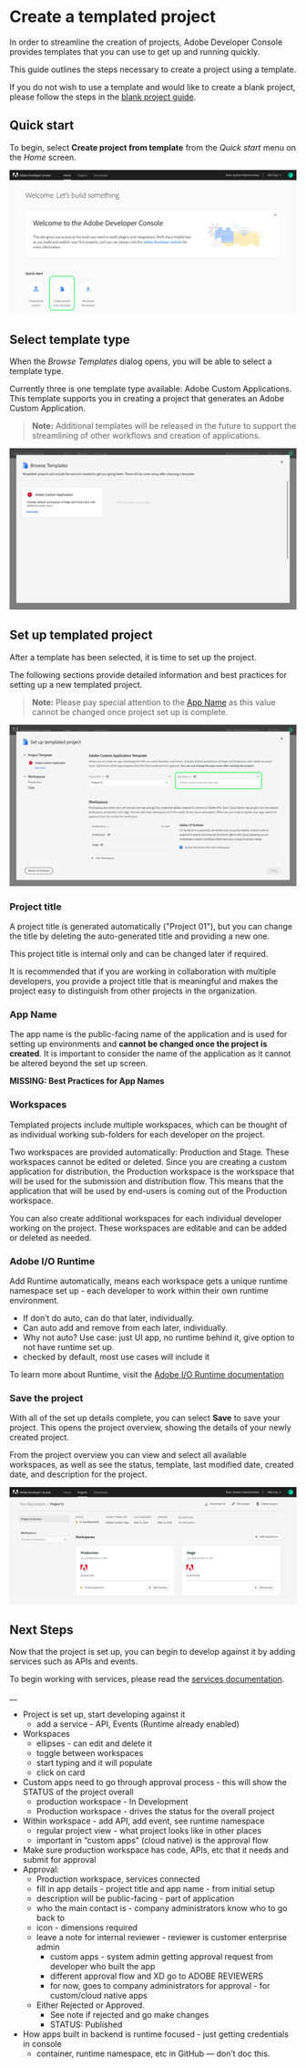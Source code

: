 # Create a templated project

In order to streamline the creation of projects, Adobe Developer Console provides templates that you can use to get up and running quickly.

This guide outlines the steps necessary to create a project using a template. 

If you do not wish to use a template and would like to create a blank project, please follow the steps in the [blank project guide](blank-project.md).

## Quick start

To begin, select **Create project from template** from the _Quick start_ menu on the _Home_ screen.

![](images/create-project-from-template.png)

## Select template type

When the _Browse Templates_ dialog opens, you will be able to select a template type.

Currently three is one template type available: Adobe Custom Applications. This template supports you in creating a project that generates an Adobe Custom Application. 

> **Note:** Additional templates will be released in the future to support the streamlining of other workflows and creation of applications.

![](images/browse-templates.png)

## Set up templated project

After a template has been selected, it is time to set up the project.

The following sections provide detailed information and best practices for setting up a new templated project.

> **Note:** Please pay special attention to the [App Name](#app-name) as this value cannot be changed once project set up is complete.

![](images/set-up-templated-project.png)

### Project title

A project title is generated automatically ("Project 01"), but you can change the title by deleting the auto-generated title and providing a new one. 

This project title is internal only and can be changed later if required.

It is recommended that if you are working in collaboration with multiple developers, you provide a project title that is meaningful and makes the project easy to distinguish from other projects in the organization.

### App Name

The app name is the public-facing name of the application and is used for setting up environments and **cannot be changed once the project is created**. It is important to consider the name of the application as it cannot be altered beyond the set up screen.

**MISSING: Best Practices for App Names**

### Workspaces

Templated projects include multiple workspaces, which can be thought of as individual working sub-folders for each developer on the project.

Two workspaces are provided automatically: Production and Stage. These workspaces cannot be edited or deleted. Since you are creating a custom application for distribution, the Production workspace is the workspace that will be used for the submission and distribution flow. This means that the application that will be used by end-users is coming out of the Production workspace.

You can also create additional workspaces for each individual developer working on the project. These workspaces are editable and can be added or deleted as needed.

### Adobe I/O Runtime

Add Runtime automatically, means each workspace gets a unique runtime namespace set up - each developer to work within their own runtime environment.  
  * If don’t do auto, can do that later, individually.
  * Can auto add and remove from each later, individually.
  * Why not auto? Use case: just UI app, no runtime behind it, give option to not have runtime set up.
  * checked by default, most use cases will include it

To learn more about Runtime, visit the [Adobe I/O Runtime documentation](https://www.adobe.io/apis/experienceplatform/runtime/docs.html)

### Save the project

With all of the set up details complete, you can select **Save** to save your project. This opens the project overview, showing the details of your newly created project.

From the project overview you can view and select all available workspaces, as well as see the status, template, last modified date, created date, and description for the project.

![](images/project-overview.png)

## Next Steps

Now that the project is set up, you can begin to develop against it by adding services such as APIs and events.

To begin working with services, please read the [services documentation](add-services.png).

__



* Project is set up, start developing against it
    * add a service - API, Events (Runtime already enabled)
* Workspaces
    * ellipses - can edit and delete it
    * toggle between workspaces 
    * start typing and it will populate
    * click on card
* Custom apps need to go through approval process - this will show the STATUS of the project overall 
    * production workspace - In Development
    * Production workspace - drives the status for the overall project
* Within workspace - add API, add event, see runtime namespace
    * regular project view - what project looks like in other places
    * important in “custom apps” (cloud native) is the approval flow
* Make sure production workspace has code, APIs, etc that it needs and submit for approval
* Approval:
    * Production workspace, services connected
    * fill in app details - project title and app name - from initial setup
    * description will be public-facing - part of application
    * who the main contact is - company administrators know who to go back to
    * icon - dimensions required
    * leave a note for internal reviewer - reviewer is customer enterprise admin
        * custom apps - system admin getting approval request from developer who built the app
        * different approval flow and XD go to ADOBE REVIEWERS
        * for now, goes to company administrators for approval - for custom/cloud native apps
    * Either Rejected or Approved.
        * See note if rejected and go make changes
        * STATUS: Published
* How apps built in backend is runtime focused - just getting credentials in console
    * container, runtime namespace, etc in GitHub — don’t doc this.